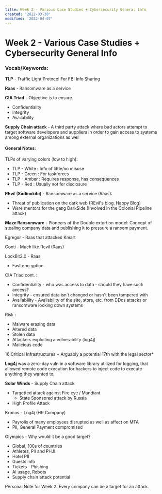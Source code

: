 ```yaml
---
title: Week 2 - Various Case Studies + Cybersecurity General Info
created: '2022-03-30'
modified: '2022-04-07'
---
```


# Week 2 - Various Case Studies + Cybersecurity General Info

### __Vocab/Keywords__: 
__TLP__ - Traffic Light Protocol For FBI Info Sharing 

__Raas__ - Ransomware as a service 

__CIA Triad__ - Objective is to ensure
- Confidentiality
- Integrity
- Availability

__Supply Chain attack__ - A third party attack where bad actors attempt to target software developers and suppliers in order to gain access to systems among external organizations as well

#### __General Notes:__

TLPs of varying colors (low to high):
- TLP - White : Info of little/no misuse
- TLP - Green : For taskforces
- TLP - Amber : Requires response, has consequences
- TLP - Red : Usually not for disclosure

__REvil (Sodinokibi)__ - Ransomware as a service (Raas):
- Threat of publication on the dark web (REvil's blog, Happy Blog)
- Were mentors for the gang DarkSide (Involved in the Colonial Pipeline attack)

__Maze Ransomware__ - Pioneers of the Double extortion model:
Concept of stealing company data and publishing it to pressure a ransom payment. 

Egregor - Raas that attacked Kmart

Conti - Much like Revil (Raas)

LockBit2.0 - Raas 
- Fast encryption

CIA Triad cont. :
- Confidentiality - who was access to data - should they have such access?
- Integrity - ensured data isn't changed or hasn't been tampered with
- Availability - Availability of the site, store, etc. from DDos attacks or ransomware locking down systems

Risk : 
- Malware erasing data
- Altered data
- Stolen data
- Attackers exploiting a vulnerability (log4j)
- Malicious code

16 Critical Infrastructures + Arguably a potential 17th with the legal sector* 

__Log4j__ was a zero-day vuln in a software library utilized for logging, that allowed remote code execution for hackers to inject code to execute anything they wanted to.

__Solar Winds__ - Supply Chain attack
- Targetted attack against Fire eye / Mandiant
  - State Sponsored attack by Russia
- High Profile Attack

Kronos - Log4j (HR Company)
- Payrolls of many employees disrupted as well as affect on MTA
- PII, General Payment compromised

Olympics - Why would it be a good target?
- Global, 100s of countries
- Athletes, PII and PHJI
- Hotel PII
- Guests info
- Tickets - Phishing
- AI usage, Robots
- Supply chain attack potential


Personal Note for Week 2: Every company can be a target for an attack.



